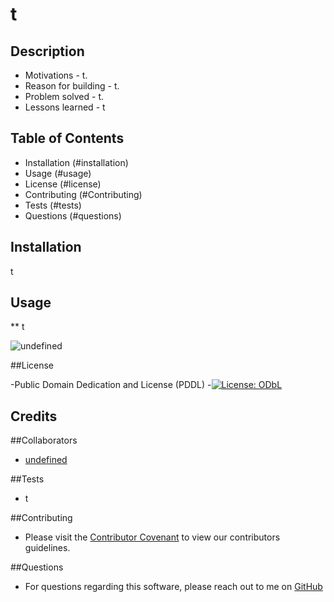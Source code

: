 # t
  
## Description
  
  * Motivations - t.
  * Reason for building - t.
  * Problem solved - t.
  * Lessons learned - t
  
## Table of Contents
  
 - Installation (#installation)
 - Usage (#usage)
 - License (#license)
 - Contributing (#Contributing)
 - Tests (#tests)
 - Questions (#questions)

## Installation

t

## Usage

** t
  
  ![undefined](undefined)

##License
  
-Public Domain Dedication and License (PDDL)
-[![License: ODbL](https://img.shields.io/badge/License-PDDL-brightgreen.svg)](https://opendatacommons.org/licenses/pddl/)
  
## Credits

##Collaborators

- [undefined](undefined)

##Tests

 * t

##Contributing

 * Please visit the [Contributor Covenant](https://www.contributor-covenant.org/) to view our contributors guidelines.

##Questions

 * For questions regarding this software, please reach out to me on [GitHub](n)
